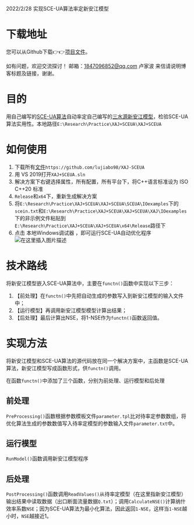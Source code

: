 2022/2/28
实现SCE-UA算法率定新安江模型

# 下载地址
您可以从Github下载:point_right::point_right:[项目文件](https://github.com/lujiabo98/XAJ-SCEUA)。

如有问题，欢迎交流探讨！ 邮箱：1847096852@qq.com 卢家波
来信请说明博客标题及链接，谢谢。

# 目的

用自己编写的[SCE-UA算法](https://blog.csdn.net/weixin_43012724/article/details/121862991)自动率定自己编写的[三水源新安江模型](https://blog.csdn.net/weixin_43012724/article/details/119712548)，检验SCE-UA算法实用性。本地路径`E:\Research\Practice\XAJ+SCEUA\XAJ+SCEUA`

# 如何使用

1. 下载所有[文件](https://github.com/lujiabo98/XAJ-SCEUA)`https://github.com/lujiabo98/XAJ-SCEUA`
2. 用 VS 2019打开`XAJ+SCEUA.sln`
3. 解决方案下右键选择属性，所有配置，所有平台下，将C++语言标准设为 ISO C++20 标准
4. `Release`和`x64`下，重新生成解决方案
5. 将`E:\Research\Practice\XAJ+SCEUA\XAJ+SCEUA\SCEUA\IOexamples`下的`scein.txt`和`E:\Research\Practice\XAJ+SCEUA\XAJ+SCEUA\XAJ\IOexamples`下的非示例文件粘贴到`E:\Research\Practice\XAJ+SCEUA\XAJ+SCEUA\x64\Release`路径下
6. 点击 本地Windows调试器 ，即可运行SCE-UA自动优化程序
![在这里插入图片描述](https://img-blog.csdnimg.cn/aa35655bbef241cb9370a5f142fed68e.png?x-oss-process=image/watermark,type_d3F5LXplbmhlaQ,shadow_50,text_Q1NETiBA6LWW5Lqm5peg,size_20,color_FFFFFF,t_70,g_se,x_16#pic_center)

# 技术路线

将新安江模型嵌入SCE-UA算法中，主要在`functn()`函数中实现以下三步：

1. 【前处理】在`functn()`中先把自动生成的参数写入到新安江模型的输入文件中；
2. 【运行模型】再调用新安江模型模型计算出结果；
3. 【后处理】最后计算出NSE，将1-NSE作为`functn()`函数返回值。

# 实现方法

将新安江模型和SCE-UA算法的源代码放在同一个解决方案中，主函数是SCE-UA算法，新安江模型写成函数形式，供`functn()`调用。

在函数`functn()`中添加了三个函数，分别为前处理、运行模型和后处理

## 前处理

`PreProcessing()`函数根据参数模板文件`parameter.tpl`比对待率定参数数组，将优化算法生成的参数数值写入待率定模型的参数输入文件`parameter.txt`中。

## 运行模型

`RunModel()`函数调用新安江模型程序

## 后处理

`PostProcessing()`函数调用`ReadValues()`从待率定模型（在这里指新安江模型）输出结果中读取数据（出口断面流量数据`Q.txt`）；调用`CalculateNSE()`计算纳什效率系数`NSE`；因为SCE-UA算法为最小化算法，因此返回`1-NSE`，这样当`1-NSE`越小时，`NSE`越接近1。